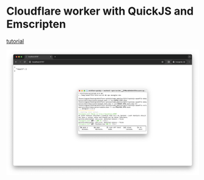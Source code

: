 # Cloudflare worker with QuickJS and Emscripten

[tutorial](https://www.developermindset.com/cloudflare-workers-quickjs-wasm-and-emscripten/)

![demo](./docs/demo.png)
